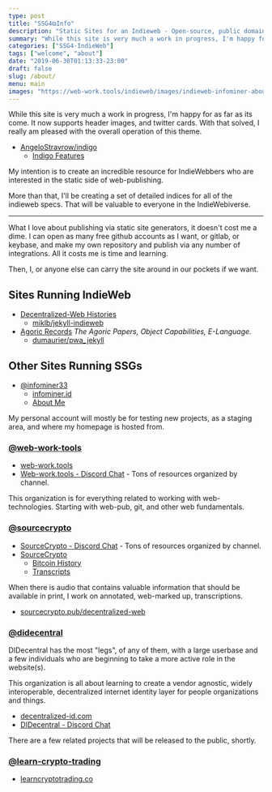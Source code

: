 ```yaml
---
type: post
title: "SSG4⧉Info"
description: "Static Sites for an Indieweb - Open-source, public domain, educational initiative for applying indieweb principles to static site web-publishing"
summary: "While this site is very much a work in progress, I'm happy for as far as its come. It now supports header images, and twitter cards. With that solved, I am fairly pleased with the overall operation of this theme."
categories: ["SSG4-IndieWeb"]
tags: ["welcome", "about"]
date: "2019-06-30T01:13:33-23:00"
draft: false
slug: /about/
menu: main
images: "https://web-work.tools/indieweb/images/indieweb-infominer-about.jpg"
---
```


While this site is very much a work in progress, I'm happy for as far as its come. It now supports header images, and twitter cards. With that solved, I really am pleased with the overall operation of this theme.

* [AngeloStravrow/indigo](https://github.com/AngeloStavrow/indigo)
  * [Indigo Features](/indigo-features/)


My intention is to create an incredible resource for IndieWebbers who are interested in the static side of web-publishing.

More than that, I'll be creating a set of detailed indices for all of the indieweb specs. That will be valuable to everyone in the IndieWebiverse.

---

What I love about publishing via static site generators, it doesn't cost me a dime. I can open as many free github accounts as I want, or gitlab, or keybase, and make my own repository and publish via any number of integrations. All it costs me is time and learning. 

Then, I, or anyone else can carry the site around in our pockets if we want.


## Sites Running IndieWeb

* [Decentralized-Web Histories](https://sourcecrypto.pub/decentralized-web) 
  * [miklb/jekyll-indieweb](https://github.com/miklb/jekyll-indieweb)
* [Agoric Records](https://agoric-records.xyz) _The Agoric Papers, Object Capabilities, E-Language._
  * [dumaurier/pwa_jekyll](https://github.com/dumaurier/pwa_jekyll)

## Other Sites Running SSGs

* [@infominer33](https://github.com/infominer33)  
  * [infominer.id](https://infominer.id)
  * [About Me](https://infominer.id/about)

My personal account will mostly be for testing new projects, as a staging area, and where my homepage is hosted from.

### [@web-work-tools](https://github.com/web-work-tools)

* [web-work.tools](https://web-work.tools)
* [Web-work.tools - Discord Chat](https://discord.gg/H6jF3SZ) - Tons of resources organized by channel.

This organization is for everything related to working with web-technologies. Starting with web-pub, git, and other web fundamentals.

### [@sourcecrypto](https://github.com/sourcecrypto)

* [SourceCrypto - Discord Chat](https://discord.gg/ahTuPMY) - Tons of resources organized by channel.
* [SourceCrypto](https://sourcecrypto.pub)
  * [Bitcoin History](https://sourcecrypto.pub/bitcoin-history)
  * [Transcripts](https://sourcecrypto.pub/transcripts) 

When there is audio that contains valuable information that should be available in print, I work on annotated, web-marked up, transcriptions.

* [sourcecrypto.pub/decentralized-web](https://sourcecrypto.pub/decentralized-web)


### [@didecentral](https://github.com/didecentral)

DIDecentral has the most "legs", of any of them, with a large userbase and a few individuals who are beginning to take a more active role in the website(s).

This organization is all about learning to create a vendor agnostic, widely interoperable, decentralized internet identity layer for people organizations and things.

* [decentralized-id.com](https://decentralized-id.com)
* [DIDecentral - Discord Chat](https://discord.gg/eYm2XvZ)

There are a few related projects that will be released to the public, shortly.


### [@learn-crypto-trading](https://github.com/learn-crypto-trading)

* [learncryptotrading.co](https://learncryptotrading.co)

